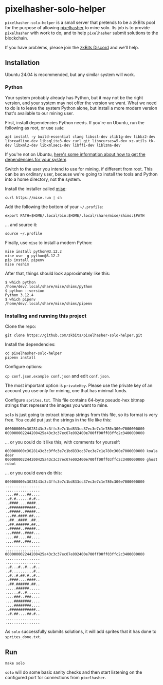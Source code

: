 # pixelhasher-solo-helper

`pixelhasher-solo-helper` is a small server that pretends to be a zkBits pool for the
purpose of allowing [pixelhasher][1] to mine solo. Its job is to provide
`pixelhasher` with work to do, and to help `pixelhasher` submit solutions to
the blockchain.

If you have problems, please join the [zkBits Discord][2] and we'll help.

## Installation

Ubuntu 24.04 is recommended, but any similar system will work.

### Python

Your system probably already has Python, but it may not be the right version, and your system may not offer the version we want. What we need to do is to leave the system Python alone, but install a more modern version that's available to our mining user.

First, install dependencies Python needs. If you're on Ubuntu, run the following as root, or use `sudo`:
```
apt install -y build-essential clang libssl-dev zlib1g-dev libbz2-dev libreadline-dev libsqlite3-dev curl git libncursesw5-dev xz-utils tk-dev libxml2-dev libxmlsec1-dev libffi-dev liblzma-dev
```

If you're not on Ubuntu, [here's some information about how to get the dependencies for your system](https://github.com/pyenv/pyenv/wiki#suggested-build-environment).

Switch to the user you intend to use for mining, if different from root. This can be an ordinary user, because we're going to install the tools and Python into a home directory, not the system.

Install the installer called [mise](https://mise.jdx.dev/):
```
curl https://mise.run | sh
```

Add the following the bottom of your `~/.profile`:
```
export PATH=$HOME/.local/bin:$HOME/.local/share/mise/shims:$PATH
```

... and source it:
```
source ~/.profile
```

Finally, use `mise` to install a modern Python:
```
mise install python@3.12.2
mise use -g python@3.12.2
pip install pipenv
mise reshim
```

After that, things should look approximately like this:
```
$ which python
/home/dev/.local/share/mise/shims/python
$ python --version
Python 3.12.4
$ which pipenv
/home/dev/.local/share/mise/shims/pipenv
```

### Installing and running this project

Clone the repo:
```
git clone https://github.com/zkbits/pixelhasher-solo-helper.git
```

Install the dependencies:
```
cd pixelhasher-solo-helper
pipenv install
```

Configure options:

`cp conf.json.example conf.json` and edit `conf.json`.

The most important option is `privateKey`. Please use the private key of an
account you use only for mining, one that has minimal funds.

Configure `sprites.txt`. This file contains 64-byte pseudo-hex bitmap strings
that represent the images you want to mine.

`solo` is just going to extract bitmap strings from this file, so its format is
very free. You could put just the strings in the file like this:

```
000000000c3028143c3c3ffc3e7c1bd833cc37ec3e7c1e780c300e7000000000
000000002244200425a43c3c37ec07e002400e700ff00ff03ffc2c3400000000
```

... or you could do it like this, with comments for yourself:

```
000000000c3028143c3c3ffc3e7c1bd833cc37ec3e7c1e780c300e7000000000 koala deer
000000002244200425a43c3c37ec07e002400e700ff00ff03ffc2c3400000000 ghost robot
```

... or you could even do this:

```
000000000c3028143c3c3ffc3e7c1bd833cc37ec3e7c1e780c300e7000000000
................
................
....##....##....
..#.#......#.#..
..####....####..
..############..
..#####..#####..
...##.####.##...
..##..####..##..
..##.######.##..
..#####..#####..
...####..####...
....##....##....
....###..###....
................
................
000000002244200425a43c3c37ec07e002400e700ff00ff03ffc2c3400000000
................
................
..#...#..#...#..
..#..........#..
..#..#.##.#..#..
..####....####..
..##.######.##..
.....######.....
......#..#......
....###..###....
....########....
....########....
..############..
..#.##....##.#..
................
................
```

As `solo` successfully submits solutions, it will add sprites that it has done
to `sprites_done.txt`.

## Run

`make solo`

`solo` will do some basic sanity checks and then start listening on the
configured port for connections from `pixelhasher`.


[1]: https://github.com/zkbits/pixelhasher
[2]: https://discord.gg/T9kUShU4K3
